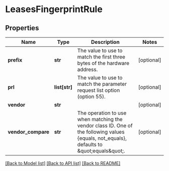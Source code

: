 # LeasesFingerprintRule

## Properties
Name | Type | Description | Notes
------------ | ------------- | ------------- | -------------
**prefix** | **str** | The value to use to match the first three bytes of the hardware address. | [optional] 
**prl** | **list[str]** | The value to use to match the parameter request list option (option 55). | [optional] 
**vendor** | **str** |  | [optional] 
**vendor_compare** | **str** | The operation to use when matching the vendor class ID.  One of the following values {equals, not_equals}, defaults to \&quot;equals\&quot;. | [optional] 

[[Back to Model list]](../README.md#documentation-for-models) [[Back to API list]](../README.md#documentation-for-api-endpoints) [[Back to README]](../README.md)



